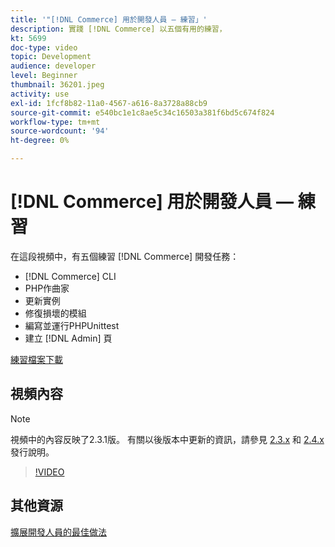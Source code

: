 ```yaml
---
title: '"[!DNL Commerce] 用於開發人員 — 練習」'
description: 實踐 [!DNL Commerce] 以五個有用的練習，
kt: 5699
doc-type: video
topic: Development
audience: developer
level: Beginner
thumbnail: 36201.jpeg
activity: use
exl-id: 1fcf8b82-11a0-4567-a616-8a3728a88cb9
source-git-commit: e540bc1e1c8ae5c34c16503a381f6bd5c674f824
workflow-type: tm+mt
source-wordcount: '94'
ht-degree: 0%

---
```


# [!DNL Commerce] 用於開發人員 — 練習

在這段視頻中，有五個練習 [!DNL Commerce] 開發任務：

- [!DNL Commerce] CLI
- PHP作曲家
- 更新實例
- 修復損壞的模組
- 編寫並運行PHPUnittest
- 建立 [!DNL Admin] 頁

[練習檔案下載](./assets/FreeIntro2.3.1.zip)

## 視頻內容

>[!NOTE]
>
>視頻中的內容反映了2.3.1版。 有關以後版本中更新的資訊，請參見 [ 2.3.x](https://devdocs.magento.com/guides/v2.3/release-notes/bk-release-notes.html) 和 [2.4.x](https://devdocs.magento.com/guides/v2.4/release-notes/bk-release-notes.html) 發行說明。

>[!VIDEO](https://video.tv.adobe.com/v/36201?quality=12&learn=on)

## 其他資源

[擴展開發人員的最佳做法](https://devdocs.magento.com/guides/v2.4/ext-best-practices/bk-ext-best-practices.html)
